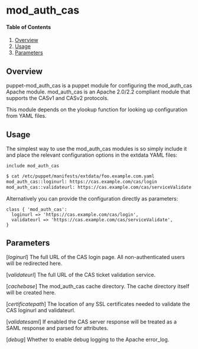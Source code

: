 # mod_auth_cas

#### Table of Contents

1. [Overview](#overview)
2. [Usage](#usage)
3. [Parameters](#parameters)

## Overview

puppet-mod_auth_cas is a puppet module for configuring the mod_auth_cas Apache module.
mod_auth_cas is an Apache 2.0/2.2 compliant module that supports the CASv1
and CASv2 protocols.

This module depends on the ylookup function for looking up configuration from
YAML files.

## Usage

The simplest way to use the mod_auth_cas modules is so simply include it and
place the relevant configuration options in the extdata YAML files:

```puppet
include mod_auth_cas
```

```bash
$ cat /etc/puppet/manifests/extdata/foo.example.com.yaml
mod_auth_cas::loginurl: https://cas.example.com/cas/login
mod_auth_cas::validateurl: https://cas.example.com/cas/serviceValidate
```

Alternatively you can provide the configuration directly as parameters:

```puppet
class { 'mod_auth_cas':
  loginurl => 'https://cas.example.com/cas/login',
  validateurl => 'https://cas.example.com/cas/serviceValidate',
}
```

## Parameters

[*loginurl*]
  The full URL of the CAS login page. All non-authenticated users
  will be redirected here.

[*validateurl*]
  The full URL of the CAS ticket validation service.

[*cachebase*]
  The mod_auth_cas cache directory. The cache directory itself
  will be created here.

[*certificatepath*]
  The location of any SSL certificates needed to validate the CAS
  loginurl and validateurl.

[*validatesaml*]
  If enabled the CAS server response will be treated as a SAML
  response and parsed for attributes.

[*debug*]
  Whether to enable debug logging to the Apache error_log.

